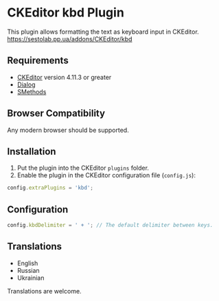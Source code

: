 # CKEditor kbd Plugin

This plugin allows formatting the text as keyboard input in CKEditor.
https://sestolab.pp.ua/addons/CKEditor/kbd

## Requirements

* [CKEditor](https://ckeditor.com/ckeditor-4) version 4.11.3 or greater
* [Dialog](https://ckeditor.com/cke4/addon/dialog)
* [SMethods](https://ckeditor.com/cke4/addon/dialog)

## Browser Compatibility

Any modern browser should be supported.

## Installation

1. Put the plugin into the CKEditor `plugins` folder.
2. Enable the plugin in the CKEditor configuration file (`config.js`):

```js
config.extraPlugins = 'kbd';
```

## Configuration

```js
config.kbdDelimiter = ' + '; // The default delimiter between keys.
```

## Translations

* English
* Russian
* Ukrainian

Translations are welcome.

